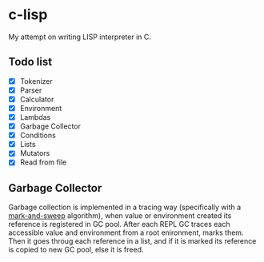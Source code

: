# c-lisp
 My attempt on writing LISP interpreter in C.

## Todo list
- [x] Tokenizer
- [x] Parser
- [x] Calculator
- [x] Environment
- [x] Lambdas
- [x] Garbage Collector 
- [x] Conditions
- [x] Lists
- [x] Mutators
- [x] Read from file

## Garbage Collector
 Garbage collection is implemented in a tracing way (specifically with a [mark-and-sweep](https://en.wikipedia.org/wiki/Tracing_garbage_collection#Na%C3%AFve_mark-and-sweep) algorithm), when value or environment created its reference is registered in GC pool.
After each REPL GC traces each accessible value and environment from a root enironment, marks them. Then it goes throug each reference in a list, and if it is marked its reference is copied to new GC pool, else it is freed.
